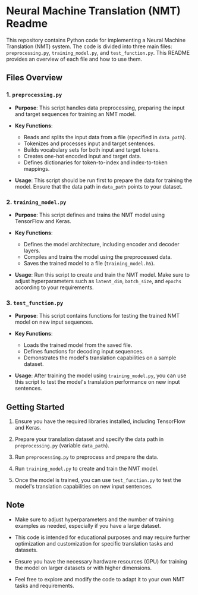 # Neural Machine Translation (NMT) Readme

This repository contains Python code for implementing a Neural Machine Translation (NMT) system. The code is divided into three main files: `preprocessing.py`, `training_model.py`, and `test_function.py`. This README provides an overview of each file and how to use them.

## Files Overview

### 1. `preprocessing.py`

- **Purpose**: This script handles data preprocessing, preparing the input and target sequences for training an NMT model.

- **Key Functions**:
  - Reads and splits the input data from a file (specified in `data_path`).
  - Tokenizes and processes input and target sentences.
  - Builds vocabulary sets for both input and target tokens.
  - Creates one-hot encoded input and target data.
  - Defines dictionaries for token-to-index and index-to-token mappings.
  
- **Usage**: This script should be run first to prepare the data for training the model. Ensure that the data path in `data_path` points to your dataset.

### 2. `training_model.py`

- **Purpose**: This script defines and trains the NMT model using TensorFlow and Keras.

- **Key Functions**:
  - Defines the model architecture, including encoder and decoder layers.
  - Compiles and trains the model using the preprocessed data.
  - Saves the trained model to a file (`training_model.h5`).

- **Usage**: Run this script to create and train the NMT model. Make sure to adjust hyperparameters such as `latent_dim`, `batch_size`, and `epochs` according to your requirements.

### 3. `test_function.py`

- **Purpose**: This script contains functions for testing the trained NMT model on new input sequences.

- **Key Functions**:
  - Loads the trained model from the saved file.
  - Defines functions for decoding input sequences.
  - Demonstrates the model's translation capabilities on a sample dataset.

- **Usage**: After training the model using `training_model.py`, you can use this script to test the model's translation performance on new input sentences.

## Getting Started

1. Ensure you have the required libraries installed, including TensorFlow and Keras.

2. Prepare your translation dataset and specify the data path in `preprocessing.py` (variable `data_path`).

3. Run `preprocessing.py` to preprocess and prepare the data.

4. Run `training_model.py` to create and train the NMT model.

5. Once the model is trained, you can use `test_function.py` to test the model's translation capabilities on new input sentences.

## Note

- Make sure to adjust hyperparameters and the number of training examples as needed, especially if you have a large dataset.

- This code is intended for educational purposes and may require further optimization and customization for specific translation tasks and datasets.

- Ensure you have the necessary hardware resources (GPU) for training the model on larger datasets or with higher dimensions.

- Feel free to explore and modify the code to adapt it to your own NMT tasks and requirements.

